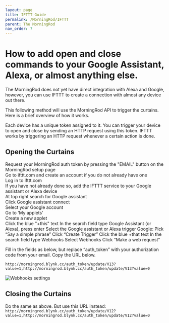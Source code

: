```yaml
---
layout: page
title: IFTTT Guide
permalink: /MorningRod/IFTTT
parent: The MorningRod
nav_order: 7
---
```


# How to add open and close commands to your Google Assistant, Alexa, or almost anything else.

The MorningRod does not yet have direct integration with Alexa and Google, however, you can use IFTTT to create a connection with almost any device out there.

This following method will use the MorningRod API to trigger the curtains. Here is a brief overview of how it works.

Each device has a unique token assigned to it. You can trigger your device to open and close by sending an HTTP request using this token. IFTTT works by triggering an HTTP request whenever a certain action is done.

## Opening the Curtains

Request your MorningRod auth token by pressing the "EMAIL" button on the MorningRod setup page  
Go to ifttt.com and create an account if you do not already have one  
Log in to ifttt.com  
If you have not already done so, add the IFTTT service to your Google assistant or Alexa device  
At top right search for Google assistant  
Click Google assistant connect  
Select your Google account  
Go to ‘My applets’  
Create a new applet  
Click the blue "+this" text
In the search field type Google Assistant (or Alexa), press enter
Select the Google assistant or Alexa trigger
Google: Pick “Say a simple phrase”
Click “Create Trigger”
Click the blue +that  text
In the search field type Webhooks 
Select Webhooks
Click “Make a web request”

Fill in the fields as below, but replace “auth_token” with your authorization code from your email. Copy the URL below.

```http://morningrod.blynk.cc/auth_token/update/V13?value=1,http://morningrod.blynk.cc/auth_token/update/V13?value=0```

![Webhooks settings](\images\IFTTT_fill_in.png "IFTTT Settings")


## Closing the Curtains

Do the same as above. But use this URL instead:
```http://morningrod.blynk.cc/auth_token/update/V12?value=1,http://morningrod.blynk.cc/auth_token/update/V12?value=0```

